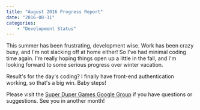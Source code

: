```yaml
---
title: "August 2016 Progress Report"
date: "2016-08-31"
categories:
    - "Development Status"
---
```


This summer has been frustrating, development wise. Work has been crazy busy, and I'm not slacking off at home either! So I've had minimal coding time again. I'm really hoping things open up a little in the fall, and I'm looking forward to some serious progress over winter vacation.

Result's for the day's coding? I finally have front-end authentication working, so that's a big win. Baby steps!

Please visit the [Super Duper Games Google Group](https://groups.google.com/forum/#!forum/superdupergames) if you have questions or suggestions. See you in another month!
